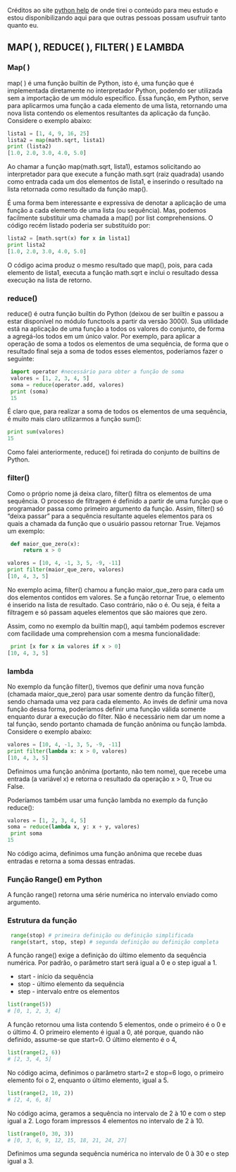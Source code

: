 Créditos ao site [python help](https://pythonhelp.wordpress.com) de onde tirei o conteúdo para meu estudo e estou disponibilizando aqui para que outras pessoas possam usufruir tanto quanto eu.



## MAP( ), REDUCE( ), FILTER( ) E LAMBDA

### Map( )

map( ) é uma função builtin de Python, isto é, uma função que é implementada diretamente no interpretador Python, podendo ser utilizada sem a importação de um módulo específico. Essa função, em Python, serve para aplicarmos uma função a cada elemento de uma lista, retornando uma nova lista contendo os elementos resultantes da aplicação da função. 
Considere o exemplo abaixo:


```python
lista1 = [1, 4, 9, 16, 25]
lista2 = map(math.sqrt, lista1)
print (lista2)
[1.0, 2.0, 3.0, 4.0, 5.0]
```
Ao chamar a função map(math.sqrt, lista1), estamos solicitando ao interpretador para que execute a função math.sqrt (raiz quadrada) usando como entrada cada um dos elementos de lista1, e inserindo o resultado na lista retornada como resultado da função map().

É uma forma bem interessante e expressiva de denotar a aplicação de uma função a cada elemento de uma lista (ou sequência). Mas, podemos facilmente substituir uma chamada a map() por list comprehensions. O código recém listado poderia ser substituído por:
```python
lista2 = [math.sqrt(x) for x in lista1]
print lista2
[1.0, 2.0, 3.0, 4.0, 5.0]
```
O código acima produz o mesmo resultado que map(), pois, para cada elemento de lista1, executa a função math.sqrt e inclui o resultado dessa execução na lista de retorno.

### reduce()
reduce() é outra função builtin do Python (deixou de ser builtin e passou a estar disponível no módulo functools a partir da versão 3000). 
Sua utilidade está na aplicação de uma função a todos os valores do conjunto, de forma a agregá-los todos em um único valor. Por exemplo, para aplicar a operação de soma a todos os elementos de uma sequência, de forma que o resultado final seja a soma de todos esses elementos, poderíamos fazer o seguinte:
```python
 import operator #necessário para obter a função de soma
 valores = [1, 2, 3, 4, 5]
 soma = reduce(operator.add, valores)
 print (soma)
 15
```
É claro que, para realizar a soma de todos os elementos de uma sequência, é muito mais claro utilizarmos a função sum():
```python
print sum(valores)
15
```
Como falei anteriormente, reduce() foi retirada do conjunto de builtins de Python.

### filter()
Como o próprio nome já deixa claro, filter() filtra os elementos de uma sequência. O processo de filtragem é definido a partir de uma função que o programador passa como primeiro argumento da função. Assim, filter() só “deixa passar” para a sequência resultante aqueles elementos para os quais a chamada da função que o usuário passou retornar True. Vejamos um exemplo:
```python
 def maior_que_zero(x):
     return x > 0

valores = [10, 4, -1, 3, 5, -9, -11]
print filter(maior_que_zero, valores)
[10, 4, 3, 5]
```
No exemplo acima, filter() chamou a função maior_que_zero para cada um dos elementos contidos em valores. Se a função retornar True, o elemento é inserido na lista de resultado. Caso contrário, não o é. Ou seja, é feita a filtragem e só passam aqueles elementos que são maiores que zero.

Assim, como no exemplo da builtin map(), aqui também podemos escrever com facilidade uma comprehension com a mesma funcionalidade:

```python
 print [x for x in valores if x > 0]
[10, 4, 3, 5]
```

### lambda
No exemplo da função filter(), tivemos que definir uma nova função (chamada maior_que_zero) para usar somente dentro da função filter(), sendo chamada uma vez para cada elemento. Ao invés de definir uma nova função dessa forma, poderíamos definir uma função válida somente enquanto durar a execução do filter. Não é necessário nem dar um nome a tal função, sendo portanto chamada de função anônima ou função lambda. Considere o exemplo abaixo:
```python
valores = [10, 4, -1, 3, 5, -9, -11]
print filter(lambda x: x > 0, valores)
[10, 4, 3, 5]
```
Definimos uma função anônima (portanto, não tem nome), que recebe uma entrada (a variável x) e retorna o resultado da operação x > 0, True ou False.

Poderíamos também usar uma função lambda no exemplo da função reduce():
```python
valores = [1, 2, 3, 4, 5]
soma = reduce(lambda x, y: x + y, valores)
 print soma
15
```
No código acima, definimos uma função anônima que recebe duas entradas e retorna a soma dessas entradas.

### Função Range() em Python

A função range() retorna uma série numérica no intervalo enviado como argumento.

### Estrutura da função
```python
 range(stop) # primeira definição ou definição simplificada
 range(start, stop, step) # segunda definição ou definição completa
 ```
A função range() exige a definição do último elemento da sequência numérica. 
Por padrão, o parâmetro start será igual a 0 e o step igual a 1.

* start - início da sequência
* stop - último elemento da sequência
* step - intervalo entre os elementos
```python
list(range(5))
# [0, 1, 2, 3, 4]
```
A função retornou uma lista contendo 5 elementos, onde o primeiro é o 0 e o último 4.
O primeiro elemento é igual a 0, até porque, quando não definido, assume-se que start=0. O último elemento é o 4, 
```python
list(range(2, 6))
# [2, 3, 4, 5]
```
No código acima, definimos o parâmetro start=2 e stop=6 logo, o primeiro elemento foi o 2, 
enquanto o último elemento, igual a 5.
```python
list(range(2, 10, 2))
# [2, 4, 6, 8]
```
No código acima, geramos a sequência no intervalo de 2 à 10 e com o step igual a 2.
Logo foram impressos 4 elementos no intervalo de 2 à 10.

```python
list(range(0, 30, 3))
# [0, 3, 6, 9, 12, 15, 18, 21, 24, 27]
```
Definimos uma segunda sequência numérica no intervalo de 0 à 30 e o step igual a 3.

